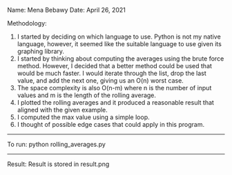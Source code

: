 Name: Mena Bebawy
Date: April 26, 2021

Methodology:

1. I started by deciding on which language to use. Python is not my native language, however, it seemed like the suitable language to use given its graphing library.
2. I started by thinking about computing the averages using the brute force method.
   However, I decided that a better method could be used that would be much faster.
   I would iterate through the list, drop the last value, and add the next one, giving us an
   O(n) worst case.
3. The space complexity is also O(n-m) where n is the number of input values and m is the length of the
   rolling average.
4. I plotted the rolling averages and it produced a reasonable result that aligned with the given example.
5. I computed the max value using a simple loop.
6. I thought of possible edge cases that could apply in this program.

---

To run:
python rolling_averages.py

---
Result:
Result is stored in result.png
